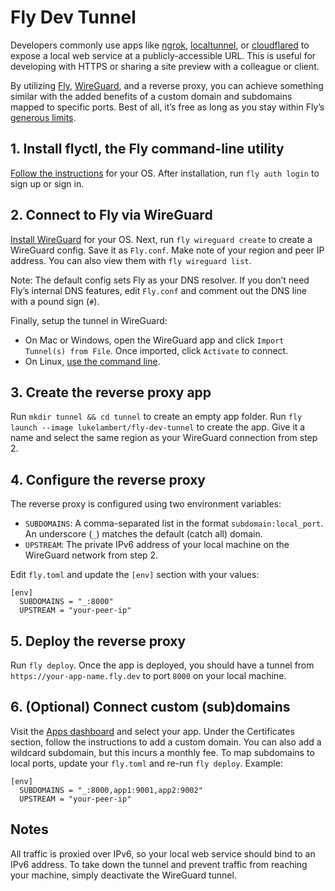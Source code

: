 # Fly Dev Tunnel

Developers commonly use apps like [ngrok](https://ngrok.com), [localtunnel](https://localtunnel.github.io/www/), or [cloudflared](https://github.com/cloudflare/cloudflared) to expose a local web service at a publicly-accessible URL. This is useful  for developing with HTTPS or sharing a site preview with a colleague or client.

By utilizing [Fly](https://fly.io), [WireGuard](https://www.wireguard.com), and a reverse proxy, you can achieve something similar with the added benefits of a custom domain and subdomains mapped to specific ports. Best of all, it’s free as long as you stay within Fly’s [generous limits](https://fly.io/docs/about/pricing/).

## 1. Install flyctl, the Fly command-line utility

[Follow the instructions](https://fly.io/docs/flyctl/installing/) for your OS. After installation, run `fly auth login` to sign up or sign in.

## 2. Connect to Fly via WireGuard

[Install WireGuard](https://www.wireguard.com/install/) for your OS. Next, run `fly wireguard create` to create a WireGuard config. Save it as `Fly.conf`. Make note of your region and peer IP address. You can also view them with `fly wireguard list`.

Note: The default config sets Fly as your DNS resolver. If you don’t need Fly’s internal DNS features, edit `Fly.conf` and comment out the DNS line with a pound sign (`#`).

Finally, setup the tunnel in WireGuard:
- On Mac or Windows, open the WireGuard app and click `Import Tunnel(s) from File`. Once imported, click `Activate` to connect.
- On Linux, [use the command line](https://fly.io/docs/reference/privatenetwork/#ubuntu-linux).

## 3. Create the reverse proxy app

Run `mkdir tunnel && cd tunnel` to create an empty app folder. Run `fly launch --image lukelambert/fly-dev-tunnel` to create the app. Give it a name and select the same region as your WireGuard connection from step 2.

## 4. Configure the reverse proxy

The reverse proxy is configured using two environment variables:

- `SUBDOMAINS`: A comma-separated list in the format `subdomain:local_port`. An underscore (`_`) matches the default (catch all) domain.
- `UPSTREAM`: The private IPv6 address of your local machine on the WireGuard network from step 2.

Edit `fly.toml` and update the `[env]` section with your values:

```
[env]
  SUBDOMAINS = "_:8000"
  UPSTREAM = "your-peer-ip"
```

## 5. Deploy the reverse proxy

Run `fly deploy`. Once the app is deployed, you should have a tunnel from `https://your-app-name.fly.dev` to port `8000` on your local machine.


## 6. (Optional) Connect custom (sub)domains

Visit the [Apps dashboard](https://fly.io/apps/) and select your app. Under the Certificates section, follow the instructions to add a custom domain. You can also add a wildcard subdomain, but this incurs a monthly fee. To map subdomains to local ports, update your `fly.toml` and re-run `fly deploy`. Example:

```
[env]
  SUBDOMAINS = "_:8000,app1:9001,app2:9002"
  UPSTREAM = "your-peer-ip"
```

## Notes

All traffic is proxied over IPv6, so your local web service should bind to an IPv6 address. To take down the tunnel and prevent traffic from reaching your machine, simply deactivate the WireGuard tunnel.
